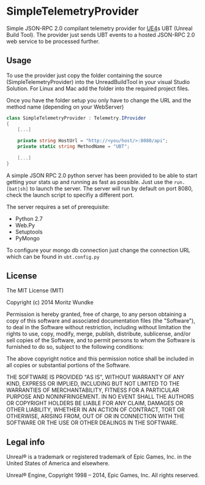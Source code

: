 SimpleTelemetryProvider
=============

Simple JSON-RPC 2.0 compilant telemetry provider for [UE4]s UBT (Unreal Build Tool). The provider just sends UBT events to a hosted JSON-RPC 2.0 web service to be processed further.

Usage
----

To use the provider just copy the folder containing the source (SimpleTelemetryProvider) into the UnreadBuildTool in your visual Studio Solution. For Linux and Mac add the folder into the required project files.

Once you have the folder setup you only have to change the URL and the method name (depending on your WebServer)

```C#
class SimpleTelemetryProvider : Telemetry.IProvider
{
    [...]
    
    private string HostUrl = "http://<you/host/>:8080/api";
    private static string MethodName = "UBT";
    
    [...]
}
```

A simple JSON RPC 2.0 python server has been provided to be able to start getting your stats up and running as fast as possible. Just use the ```run.[bat|sh]``` to launch the server. The server will run by default on port 8080, check the launch script to specifiy a different port. 

The server requires a set of prerequisite:
* Python 2.7
* Web.Py
* Setuptools
* PyMongo

To configure your mongo db connection just change the connection URL which can be found in ```ubt.config.py```


License
----

The MIT License (MIT)

Copyright (c) 2014 Moritz Wundke

Permission is hereby granted, free of charge, to any person obtaining a copy
of this software and associated documentation files (the "Software"), to deal
in the Software without restriction, including without limitation the rights
to use, copy, modify, merge, publish, distribute, sublicense, and/or sell
copies of the Software, and to permit persons to whom the Software is
furnished to do so, subject to the following conditions:

The above copyright notice and this permission notice shall be included in all
copies or substantial portions of the Software.

THE SOFTWARE IS PROVIDED "AS IS", WITHOUT WARRANTY OF ANY KIND, EXPRESS OR
IMPLIED, INCLUDING BUT NOT LIMITED TO THE WARRANTIES OF MERCHANTABILITY,
FITNESS FOR A PARTICULAR PURPOSE AND NONINFRINGEMENT. IN NO EVENT SHALL THE
AUTHORS OR COPYRIGHT HOLDERS BE LIABLE FOR ANY CLAIM, DAMAGES OR OTHER
LIABILITY, WHETHER IN AN ACTION OF CONTRACT, TORT OR OTHERWISE, ARISING FROM,
OUT OF OR IN CONNECTION WITH THE SOFTWARE OR THE USE OR OTHER DEALINGS IN THE
SOFTWARE.

Legal info
----

Unreal® is a trademark or registered trademark of Epic Games, Inc. in the United States of America and elsewhere.

Unreal® Engine, Copyright 1998 – 2014, Epic Games, Inc. All rights reserved.

[UE4]:https://www.unrealengine.com/
